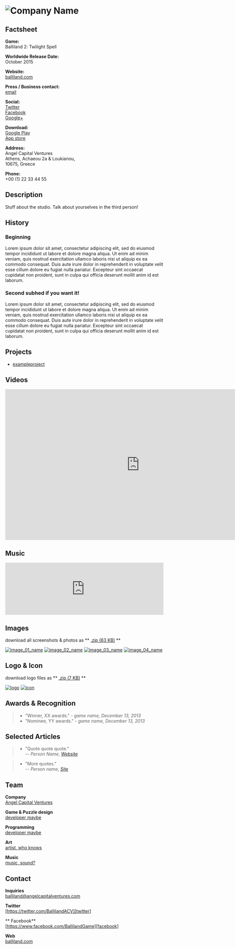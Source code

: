 # ![Company Name](assets/images/header.jpg)

## Factsheet

**Game:**  
Balliland 2: Twilight Spell

**Worldwide Release Date:**  
October 2015

**Website:**  
[balliland.com][homepage]

**Press / Business contact:**  
[email][contact]

**Social:**  
[Twitter][twitter]  
[Facebook][facebook]  
[Google+][google+]  


**Download:**  
[Google Play][example_project]   
[App store][example_project]  

**Address:**  
Angel Capital Ventures  
Athens, Achaeou 2a & Loukianou,   
10675, Greece

**Phone:**  
+00 (1) 22 33 44 55

## Description

Stuff about the studio. Talk about yourselves in the third person!

## History

### Beginning

Lorem ipsum dolor sit amet, consectetur adipiscing elit, sed do eiusmod tempor incididunt ut labore et dolore magna aliqua. Ut enim ad minim veniam, quis nostrud exercitation ullamco laboris nisi ut aliquip ex ea commodo consequat. Duis aute irure dolor in reprehenderit in voluptate velit esse cillum dolore eu fugiat nulla pariatur. Excepteur sint occaecat cupidatat non proident, sunt in culpa qui officia deserunt mollit anim id est laborum.

### Second subhed if you want it!

Lorem ipsum dolor sit amet, consectetur adipiscing elit, sed do eiusmod tempor incididunt ut labore et dolore magna aliqua. Ut enim ad minim veniam, quis nostrud exercitation ullamco laboris nisi ut aliquip ex ea commodo consequat. Duis aute irure dolor in reprehenderit in voluptate velit esse cillum dolore eu fugiat nulla pariatur. Excepteur sint occaecat cupidatat non proident, sunt in culpa qui officia deserunt mollit anim id est laborum.

## Projects

* [exampleproject][example_project]



## Videos
<iframe width="854" height="480" src="https://www.youtube.com/embed/63Fi-eSjtWU" frameborder="0" allowfullscreen></iframe>


## Music

<iframe width="100%" height="166" scrolling="no" frameborder="no" src="https://w.soundcloud.com/player/?url=https%3A//api.soundcloud.com/tracks/220843167&amp;color=ff5500&amp;auto_play=false&amp;hide_related=false&amp;show_comments=true&amp;show_user=true&amp;show_reposts=false"></iframe>



## Images

download all screenshots & photos as ** [.zip (63 KB)](assets/images/images.zip "Images zip") **

[![image_01_name](assets/images/image_01.png)](assets/images/image_01.png)
[![image_02_name](assets/images/image_02.png)](assets/images/image_02.png)
[![image_03_name](assets/images/image_03.png)](assets/images/image_03.png)
[![image_04_name](assets/images/image_04.png)](assets/images/image_04.png)

## Logo & Icon

download logo files as ** [.zip (7 KB)]( assets/images/logo.zip "Logo & Icon zip") **

[![logo](assets/images/logo.png)](assets/images/logo.png "Logo")
[![icon](assets/images/icon.png)](assets/images/icon.png "Icon")

## Awards & Recognition

> * "Winner, XX awards." - *game name, December 13, 2013*
> * "Nominee, YY awards." - *game name, December 13, 2013*

## Selected Articles

> * "Quote quote quote."  
-- *Person Name, [Website](http://www.website.com/)*


> * "More quotes."  
-- *Person name, [Site](http://geocities.blog.com/)*




## Team

**Company**  
[Angel Capital Ventures](https://link)

**Game & Puzzle design**  
[developer maybe](https://link)

**Programming**  
[developer maybe](https://link)

**Art**  
[artist, who knows](https://link)

**Music**  
[music, sound?](https://link)

## Contact

**Inquiries**  
[balliland@angelcapitalventures.com][contact]

**Twitter**  
[https://twitter.com/BallilandACV][twitter]

** Facebook**  
[https://www.facebook.com/BallilandGame][facebook]

**Web**  
[balliland.com][homepage]

<!--- =====================================================================  -->
<!--- Referenced links -->

[homepage]: http://balliland.com "Company Name"

[contact]: balliland@angelcapitalventures.com

<!--- Social -->

[twitter]: https://twitter.com/BallilandACV
[facebook]: https://www.facebook.com/BallilandGame
[google+]: https://plus.google.com/108522080839283766948/about
[skype]: callto:companyskypename

<!--- Projects  -->

[example_project]: projects/exampleproject/
